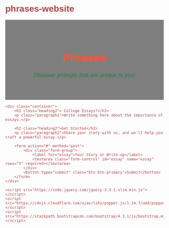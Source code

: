# phrases-website 
<!DOCTYPE html>
<html lang="en">
<head>
    <meta charset="UTF-8">
    <meta name="viewport" content="width=device-width, initial-scale=1.0">
    <title>Phrases</title>
    <link rel="stylesheet" href="https://stackpath.bootstrapcdn.com/bootstrap/4.3.1/css/bootstrap.min.css">
    <style>
        body {
            font-family: Arial, sans-serif;
            background-image: url('https://i.pinimg.com/564x/82/f9/59/82f95944859c75c2e4061fb8d1360941.jpg'); /* Replace with your image path */
            background-size: cover;
            background-repeat: no-repeat;
            background-attachment: fixed;
            color: #a94444; /* Default text color */
        }
        .jumbotron {
            background: rgba(0,0,0,0.5);
            padding: 50px;
            margin-bottom: 0;
        }
        .container {
            background: rgba(255,255,255,0.8);
            padding: 20px;
            border-radius: 10px;
        }
        textarea.form-control {
            min-height: 150px;
        }
        button.btn-primary {
            background-color: #17a2b8;
            border-color: #17a2b8;
        }
        button.btn-primary:hover {
            background-color: #138496;
            border-color: #138496;
        }
        .heading1 {
            color: #ff5733; /* Custom color for first heading */
            font-size: 36px; /* Custom font size for first heading */
        }
        .heading2 {
            color: #006699; /* Custom color for second heading */
            font-size: 24px; /* Custom font size for second heading */
        }
        .paragraph1 {
            color: #1e8449; /* Custom color for first paragraph */
            font-size: 18px; /* Custom font size for first paragraph */
        }
        .paragraph2 {
            color: #f39c12; /* Custom color for second paragraph */
            font-size: 16px; /* Custom font size for second paragraph */
        }
    </style>
</head>
<body>
    <header class="jumbotron text-center">
        <h1 class="heading1">Phrases</h1>
        <p class="paragraph1">Discover prompts that are unique to you!</p>
    </header>

    <div class="container">
        <h2 class="heading2"> College Essays?</h2>
        <p class="paragraph1">Write something here about the importance of essays.</p>

        <h2 class="heading2">Get Started</h2>
        <p class="paragraph2">Share your story with us, and we'll help you craft a powerful essay.</p>

        <form action="#" method="post">
            <div class="form-group">
                <label for="essay">Your Story or Write-up</label>
                <textarea class="form-control" id="essay" name="essay" rows="5" required></textarea>
            </div>
            <button type="submit" class="btn btn-primary">Submit</button>
        </form>
    </div>

    <script src="https://code.jquery.com/jquery-3.3.1.slim.min.js"></script>
    <script src="https://cdnjs.cloudflare.com/ajax/libs/popper.js/1.14.7/umd/popper.min.js"></script>
    <script src="https://stackpath.bootstrapcdn.com/bootstrap/4.3.1/js/bootstrap.min.js"></script>
</body>
</html>
